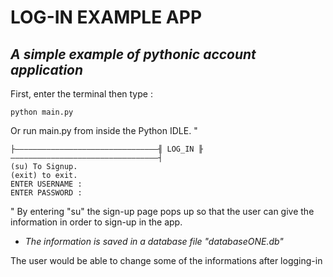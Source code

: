 # LOG-IN EXAMPLE APP
## _A simple example of pythonic account application_
First, enter the terminal then type :
```
python main.py
```
Or run main.py from inside the Python IDLE.
"
```
├————————————————————————————————╢ LOG_IN ╟—————————————————————————————————┤
(su) To Signup.
(exit) to exit.
ENTER USERNAME :
ENTER PASSWORD :
```
"
By entering "su" the sign-up page pops up so that the user can give the information in order to sign-up in the app.
- _The information is saved in a database file "databaseONE.db"_ 

The user would be able to change some of the informations after logging-in
